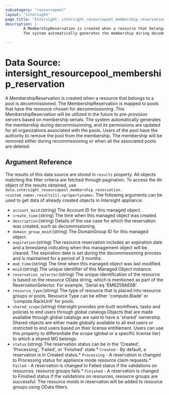 ```yaml
---
subcategory: "resourcepool"
layout: "intersight"
page_title: "Intersight: intersight_resourcepool_membership_reservation"
description: |-
        A MembershipReservation is created when a resource that belongs to a pool is decommissioned. The MembershipReservation is mapped to pools that have the resource chosen for decommissioning. This MembershipReservation will be utilized in the future to pre-provision servers based on membership serials.
        The system automatically generates the membership during decommissioning, and its permissions are updated for all organizations associated with the pools. Users of the pool have the authority to remove the pool from the membership. The membership will be removed either during recommissioning or when all the associated pools are deleted.

---
```


# Data Source: intersight_resourcepool_membership_reservation
A MembershipReservation is created when a resource that belongs to a pool is decommissioned. The MembershipReservation is mapped to pools that have the resource chosen for decommissioning. This MembershipReservation will be utilized in the future to pre-provision servers based on membership serials.
The system automatically generates the membership during decommissioning, and its permissions are updated for all organizations associated with the pools. Users of the pool have the authority to remove the pool from the membership. The membership will be removed either during recommissioning or when all the associated pools are deleted.
## Argument Reference
The results of this data source are stored in `results` property.
All objects matching the filter criteria are fetched through pagination.
To access the ith object of the results obtained, use `data.intersight_resourcepool_membership_reservation.<custom_name>.results[i].<propertyname>`.
The following arguments can be used to get data of already created objects in Intersight appliance:
* `account_moid`:(string) The Account ID for this managed object. 
* `create_time`:(string) The time when this managed object was created. 
* `description`:(string) Details of the use case for which the reservation was created, such as decommissioning. 
* `domain_group_moid`:(string) The DomainGroup ID for this managed object. 
* `expiration`:(string) The resource reservation includes an expiration date and a timestamp indicating when this management object will be cleared. The expiration date is set during the decommissioning process and is maintained for a period of 3 months. 
* `mod_time`:(string) The time when this managed object was last modified. 
* `moid`:(string) The unique identifier of this Managed Object instance. 
* `reservation_selector`:(string) The unique identification of the resource is based on the resource OData string, which is mentioned as part of the ReservationSelector. For example, 'Serial eq 'EM6259AE6B'. 
* `resource_type`:(string) The type of resource that is placed into resource groups or pools. Resource Type can be either 'compute.Blade' or 'compute.RackUnit' for pools. 
* `shared_scope`:(string) Intersight provides pre-built workflows, tasks and policies to end users through global catalogs.Objects that are made available through global catalogs are said to have a 'shared' ownership. Shared objects are either made globally available to all end users or restricted to end users based on their license entitlement. Users can use this property to differentiate the scope (global or a specific license tier) to which a shared MO belongs. 
* `status`:(string) The reservation status can be in the 'Created', 'Processing', 'Failed', or 'Finished' state.* `Created` - By default, a reservation is in Created status.* `Processing` - A reservation is changed to Processing status for appliance mode resource claim requests.* `Failed` - A reservation is changed to Failed status if the validations on resources, resource groups fails.* `Finished` - A reservation is changed to Finished status if the validations on resources, resource groups are successful. The resource moids in reservation will be added to resource groups using OData filters. 
 
